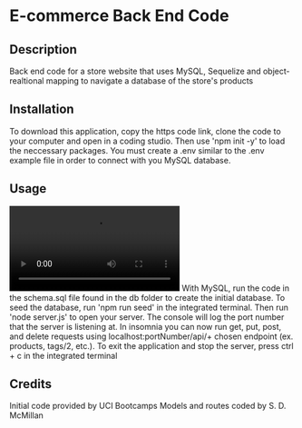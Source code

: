 # E-commerce Back End Code
## Description
  Back end code for a store website that uses MySQL, Sequelize and object-realtional mapping to navigate a database of the store's products
  
  ## Installation
  To download this application, copy the https code link, clone the code to your computer and open in a coding studio. Then use 'npm init -y' to load the neccessary packages. You must create a .env similar to the .env example file in order to connect with you MySQL database. 

  ## Usage
![Walkthrough Video](https://github.com/sdanimc/sql-employee-tracker/blob/main/Untitled_%20Dec%2021%2C%202022%202_01%20PM.webm)
 With MySQL, run the code in the schema.sql file found in the db folder to create the initial database. To seed the database, run 'npm run seed' in the integrated terminal. Then run 'node server.js' to open your server. The console will log the port number that the server is listening at. In insomnia you can now run get, put, post, and delete requests using localhost:portNumber/api/+ chosen endpoint (ex. products, tags/2, etc.). To exit the application and stop the server, press ctrl + c in the integrated terminal


  ## Credits
  Initial code provided by UCI Bootcamps
  Models and routes coded by S. D. McMillan
